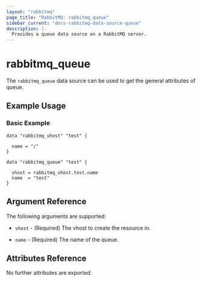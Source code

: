 ```yaml
---
layout: "rabbitmq"
page_title: "RabbitMQ: rabbitmq_queue"
sidebar_current: "docs-rabbitmq-data-source-queue"
description: |-
  Provides a queue data source on a RabbitMQ server.
---
```


# rabbitmq\_queue

The ``rabbitmq_queue`` data source can be used to get the general attributes of queue.

## Example Usage

### Basic Example

```hcl
data "rabbitmq_vhost" "test" {

  name = "/"
}

data "rabbitmq_queue" "test" {

  vhost = rabbitmq_vhost.test.name
  name  = "test"
}
```

## Argument Reference

The following arguments are supported:

* `vhost` - (Required) The vhost to create the resource in.

* `name` - (Required) The name of the queue.

## Attributes Reference

No further attributes are exported.